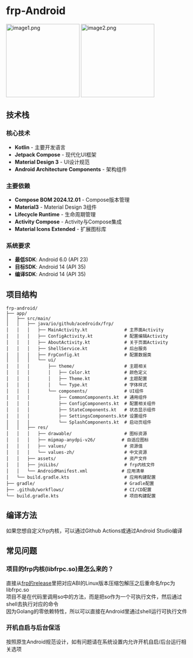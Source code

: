 # frp-Android

<div style="display:inline-block">
<img src="./image/image1.png" alt="image1.png" width="200">
<img src="./image/image2.png" alt="image2.png" width="200">
</div>

## 技术栈

### 核心技术
- **Kotlin** - 主要开发语言
- **Jetpack Compose** - 现代化UI框架
- **Material Design 3** - UI设计规范
- **Android Architecture Components** - 架构组件

### 主要依赖
- **Compose BOM 2024.12.01** - Compose版本管理
- **Material3** - Material Design 3组件
- **Lifecycle Runtime** - 生命周期管理
- **Activity Compose** - Activity与Compose集成
- **Material Icons Extended** - 扩展图标库

### 系统要求
- **最低SDK**: Android 6.0 (API 23)
- **目标SDK**: Android 14 (API 35)
- **编译SDK**: Android 14 (API 35)

## 项目结构

```
frp-android/
├── app/
│   ├── src/main/
│   │   ├── java/io/github/acedroidx/frp/
│   │   │   ├── MainActivity.kt              # 主界面Activity
│   │   │   ├── ConfigActivity.kt            # 配置编辑Activity
│   │   │   ├── AboutActivity.kt             # 关于页面Activity
│   │   │   ├── ShellService.kt              # 后台服务
│   │   │   ├── FrpConfig.kt                 # 配置数据类
│   │   │   └── ui/
│   │   │       ├── theme/                   # 主题相关
│   │   │       │   ├── Color.kt             # 颜色定义
│   │   │       │   ├── Theme.kt             # 主题配置
│   │   │       │   └── Type.kt              # 字体样式
│   │   │       └── components/              # UI组件
│   │   │           ├── CommonComponents.kt  # 通用组件
│   │   │           ├── ConfigComponents.kt  # 配置相关组件
│   │   │           ├── StateComponents.kt   # 状态显示组件
│   │   │           ├── SettingsComponents.kt# 设置组件
│   │   │           └── SplashComponents.kt  # 启动页组件
│   │   ├── res/
│   │   │   ├── drawable/                    # 图标资源
│   │   │   ├── mipmap-anydpi-v26/          # 自适应图标
│   │   │   ├── values/                      # 资源值
│   │   │   └── values-zh/                   # 中文资源
│   │   ├── assets/                          # 资产文件
│   │   ├── jniLibs/                         # frp内核文件
│   │   └── AndroidManifest.xml             # 应用清单
│   └── build.gradle.kts                     # 应用构建配置
├── gradle/                                  # Gradle配置
├── .github/workflows/                       # CI/CD配置
└── build.gradle.kts                         # 项目构建配置
```

## 编译方法

如果您想自定义frp内核，可以通过Github Actions或通过Android Studio编译

## 常见问题
### 项目的frp内核(libfrpc.so)是怎么来的？
直接从[frp的release](https://github.com/fatedier/frp/releases)里把对应ABI的Linux版本压缩包解压之后重命名frpc为libfrpc.so  
项目不是在代码里调用so中的方法，而是把so作为一个可执行文件，然后通过shell去执行对应的命令  
因为Golang的零依赖特性，所以可以直接在Android里通过shell运行可执行文件

### 开机自启与后台保活
按照原生Android规范设计，如有问题请在系统设置内允许开机自启/后台运行相关选项
